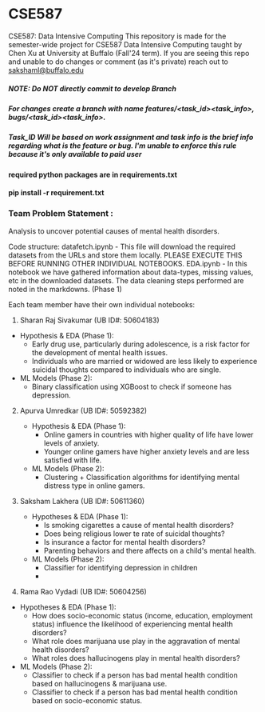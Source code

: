 # CSE587
CSE587: Data Intensive Computing
This repository is made for the semester-wide project for CSE587 Data Intensive Computing taught by Chen Xu at University at Buffalo (Fall'24 term).
If you are seeing this repo and unable to do changes or comment (as it's private) reach out to sakshaml@buffalo.edu

##### NOTE: Do NOT directly commit to develop Branch
##### For changes create a branch with name features/<task_id>_<task_info>, bugs/<task_id>_<task_info>. 
##### Task_ID Will be based on work assignment and task info is the brief info regarding what is the feature or bug. I'm unable to enforce this rule because it's only available to paid user

#### required python packages are in requirements.txt 
#### pip install -r requirement.txt

### Team Problem Statement :
Analysis to uncover potential causes of mental health disorders.

Code structure:
datafetch.ipynb - This file will download the required datasets from the URLs and store them locally. PLEASE EXECUTE THIS BEFORE RUNNING OTHER INDIVIDUAL NOTEBOOKS.
EDA.ipynb - In this notebook we have gathered information about data-types, missing values, etc in the downloaded datasets. The data cleaning steps performed are noted in the markdowns. (Phase 1)

Each team member have their own individual notebooks:
1. Sharan Raj Sivakumar (UB ID#: 50604183)
  - Hypothesis & EDA (Phase 1):
    - Early drug use, particularly during adolescence, is a risk factor for the development of mental health issues.
    - Individuals who are married or widowed are less likely to experience suicidal thoughts compared to individuals who are single.
  - ML Models (Phase 2):
    - Binary classification using XGBoost to check if someone has depression.
      
2. Apurva Umredkar (UB ID#: 50592382)
   - Hypothesis & EDA (Phase 1):
     - Online gamers in countries with higher quality of life have lower levels of anxiety.
     - Younger online gamers have higher anxiety levels and are less satisfied with life.
   - ML Models (Phase 2):
     - Clustering + Classification algorithms for identifying mental distress type in online gamers.
       
4. Saksham Lakhera (UB ID#: 50611360)
   - Hypotheses & EDA (Phase 1):
     - Is smoking cigarettes a cause of mental health disorders?
     - Does being religious lower te rate of suicidal thoughts?
     - Is insurance a factor for mental health disorders?
     - Parenting behaviors and there affects on a child's mental health.
   - ML Models (Phase 2):
     - Classifier for identifying depression in children
     - 
    
5. Rama Rao Vydadi (UB ID#: 50604256)
  - Hypotheses & EDA (Phase 1):
     - How does socio-economic status (income, education, employment status) influence the likelihood of experiencing mental health disorders?
     - What role does marijuana use play in the aggravation of mental health disorders?
     - What roles does hallucinogens play in mental health disorders?
  - ML Models (Phase 2):
    - Classifier to check if a person has bad mental health condition based on hallucinogens & marijuana use.
    - Classifier to check if a person has bad mental health condition based on socio-economic status.   






